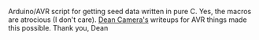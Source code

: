 Arduino/AVR script for getting seed data written in pure C. Yes, the macros are atrocious (I don't care). [Dean Camera's](https://github.com/abcminiuser) writeups for AVR things made this possible. Thank you, Dean
